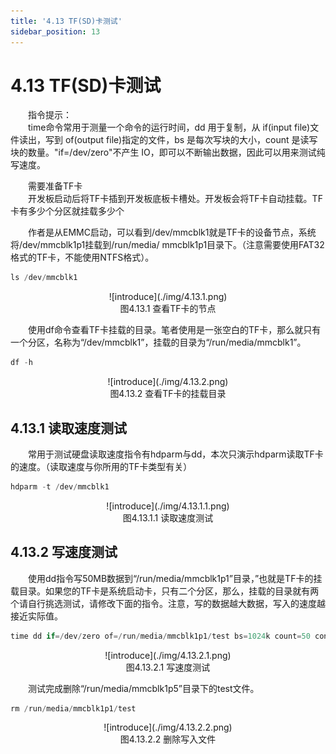 ```yaml
---
title: '4.13 TF(SD)卡测试'
sidebar_position: 13
---
```


# 4.13 TF(SD)卡测试


&emsp;&emsp;指令提示：<br />
&emsp;&emsp;time命令常用于测量一个命令的运行时间，dd 用于复制，从 if(input file)文件读出，写到 of(output file)指定的文件，bs 是每次写块的大小，count 是读写块的数量。"if=/dev/zero"不产生 IO，即可以不断输出数据，因此可以用来测试纯写速度。

&emsp;&emsp;需要准备TF卡<br />
&emsp;&emsp;开发板启动后将TF卡插到开发板底板卡槽处。开发板会将TF卡自动挂载。TF卡有多少个分区就挂载多少个

&emsp;&emsp;作者是从EMMC启动，可以看到/dev/mmcblk1就是TF卡的设备节点，系统将/dev/mmcblk1p1挂载到/run/media/ mmcblk1p1目录下。（注意需要使用FAT32格式的TF卡，不能使用NTFS格式）。

```c#
ls /dev/mmcblk1
```

<center>
![introduce](./img/4.13.1.png)<br />
图4.13.1 查看TF卡的节点
</center>

&emsp;&emsp;使用df命令查看TF卡挂载的目录。笔者使用是一张空白的TF卡，那么就只有一个分区，名称为“/dev/mmcblk1”，挂载的目录为“/run/media/mmcblk1”。

```c#
df -h
```

<center>
![introduce](./img/4.13.2.png)<br />
图4.13.2 查看TF卡的挂载目录
</center>

## 4.13.1 读取速度测试

&emsp;&emsp;常用于测试硬盘读取速度指令有hdparm与dd，本次只演示hdparm读取TF卡的速度。（读取速度与你所用的TF卡类型有关）

```c#
hdparm -t /dev/mmcblk1
```

<center>
![introduce](./img/4.13.1.1.png)<br />
图4.13.1.1 读取速度测试
</center>

## 4.13.2 写速度测试

&emsp;&emsp;使用dd指令写50MB数据到“/run/media/mmcblk1p1”目录，”也就是TF卡的挂载目录。如果您的TF卡是系统启动卡，只有二个分区，那么，挂载的目录就有两个请自行挑选测试，请修改下面的指令。注意，写的数据越大数据，写入的速度越接近实际值。

```c#
time dd if=/dev/zero of=/run/media/mmcblk1p1/test bs=1024k count=50 conv=fdatasync
```

<center>
![introduce](./img/4.13.2.1.png)<br />
图4.13.2.1 写速度测试
</center>

&emsp;&emsp;测试完成删除“/run/media/mmcblk1p5”目录下的test文件。

```c#
rm /run/media/mmcblk1p1/test
```

<center>
![introduce](./img/4.13.2.2.png)<br />
图4.13.2.2 删除写入文件
</center>












